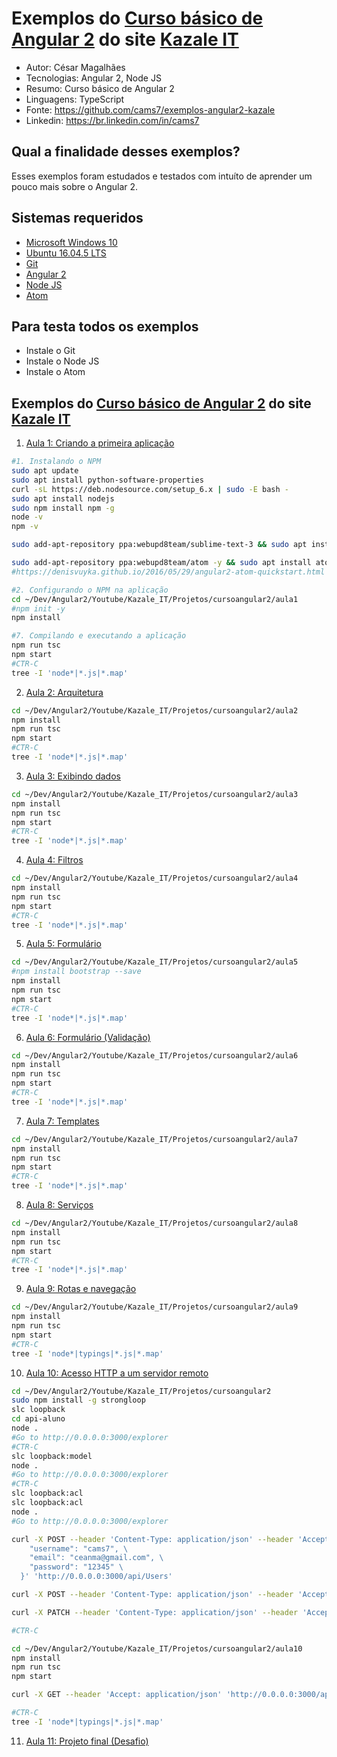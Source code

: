 Exemplos do [Curso básico de Angular 2](http://kazale.com/curso-basico-angular-2/) do site [Kazale IT](http://kazale.com/)
========================
* Autor: César Magalhães
* Tecnologias: Angular 2, Node JS
* Resumo: Curso básico de Angular 2
* Linguagens: TypeScript
* Fonte: <https://github.com/cams7/exemplos-angular2-kazale>
* Linkedin: <https://br.linkedin.com/in/cams7>

Qual a finalidade desses exemplos?
-------------------
Esses exemplos foram estudados e testados com intuíto de aprender um pouco mais sobre o Angular 2.

Sistemas requeridos
-------------------
* [Microsoft Windows 10](https://www.microsoft.com/pt-br/software-download/windows10)
* [Ubuntu 16.04.5 LTS](http://releases.ubuntu.com/16.04/)
* [Git](https://git-scm.com/downloads)
* [Angular 2](https://angular.io/)
* [Node JS](https://nodejs.org/en/)
* [Atom](https://atom.io/)

Para testa todos os exemplos
-------------------
* Instale o Git
* Instale o Node JS
* Instale o Atom

Exemplos do [Curso básico de Angular 2](http://kazale.com/curso-basico-angular-2/) do site [Kazale IT](http://kazale.com/)
-------------------
01. [Aula 1: Criando a primeira aplicação](http://kazale.com/curso-angular-2-aula-1-criando-primeira-aplicacao/)
```sh
#1. Instalando o NPM
sudo apt update
sudo apt install python-software-properties
curl -sL https://deb.nodesource.com/setup_6.x | sudo -E bash -
sudo apt install nodejs
sudo npm install npm -g
node -v
npm -v
```
```sh
sudo add-apt-repository ppa:webupd8team/sublime-text-3 && sudo apt install sublime-text-installer
```
```sh
sudo add-apt-repository ppa:webupd8team/atom -y && sudo apt install atom -y
#https://denisvuyka.github.io/2016/05/29/angular2-atom-quickstart.html
```
```sh
#2. Configurando o NPM na aplicação
cd ~/Dev/Angular2/Youtube/Kazale_IT/Projetos/cursoangular2/aula1
#npm init -y
npm install

#7. Compilando e executando a aplicação
npm run tsc
npm start
#CTR-C
tree -I 'node*|*.js|*.map'
```
02. [Aula 2: Arquitetura](http://kazale.com/curso-angular-2-aula-2-arquitetura/)
```sh
cd ~/Dev/Angular2/Youtube/Kazale_IT/Projetos/cursoangular2/aula2
npm install
npm run tsc
npm start
#CTR-C
tree -I 'node*|*.js|*.map'
```
03. [Aula 3: Exibindo dados](http://kazale.com/curso-angular-2-aula-3-exibindo-dados/)
```sh
cd ~/Dev/Angular2/Youtube/Kazale_IT/Projetos/cursoangular2/aula3
npm install
npm run tsc
npm start
#CTR-C
tree -I 'node*|*.js|*.map'
```
04. [Aula 4: Filtros](http://kazale.com/curso-angular-2-aula-4-filtros/)
```sh
cd ~/Dev/Angular2/Youtube/Kazale_IT/Projetos/cursoangular2/aula4
npm install
npm run tsc
npm start
#CTR-C
tree -I 'node*|*.js|*.map'
```
05. [Aula 5: Formulário](http://kazale.com/curso-angular-2-aula-5-formulario/)
```sh
cd ~/Dev/Angular2/Youtube/Kazale_IT/Projetos/cursoangular2/aula5
#npm install bootstrap --save
npm install
npm run tsc
npm start
#CTR-C
tree -I 'node*|*.js|*.map'
```
06. [Aula 6: Formulário (Validação)](http://kazale.com/curso-angular-2-aula-6-formulario-validacao/)
```sh
cd ~/Dev/Angular2/Youtube/Kazale_IT/Projetos/cursoangular2/aula6
npm install
npm run tsc
npm start
#CTR-C
tree -I 'node*|*.js|*.map'
```
07. [Aula 7: Templates](http://kazale.com/curso-angular-2-aula-7-templates/)
```sh
cd ~/Dev/Angular2/Youtube/Kazale_IT/Projetos/cursoangular2/aula7
npm install
npm run tsc
npm start
#CTR-C
tree -I 'node*|*.js|*.map'
```
08. [Aula 8: Serviços](http://kazale.com/curso-angular-2-aula-8-servicos/)
```sh
cd ~/Dev/Angular2/Youtube/Kazale_IT/Projetos/cursoangular2/aula8
npm install
npm run tsc
npm start
#CTR-C
tree -I 'node*|*.js|*.map'
```
09. [Aula 9: Rotas e navegação](http://kazale.com/curso-angular-2-aula-9-rotas-e-navegacao/)
```sh
cd ~/Dev/Angular2/Youtube/Kazale_IT/Projetos/cursoangular2/aula9
npm install
npm run tsc
npm start
#CTR-C
tree -I 'node*|typings|*.js|*.map'
```
10. [Aula 10: Acesso HTTP a um servidor remoto](http://kazale.com/curso-angular-2-aula-10-acesso-http-um-servidor-remoto/)
```sh
cd ~/Dev/Angular2/Youtube/Kazale_IT/Projetos/cursoangular2
sudo npm install -g strongloop
slc loopback
cd api-aluno
node .
#Go to http://0.0.0.0:3000/explorer
#CTR-C
slc loopback:model
node .
#Go to http://0.0.0.0:3000/explorer
#CTR-C
slc loopback:acl
slc loopback:acl
node .
#Go to http://0.0.0.0:3000/explorer

curl -X POST --header 'Content-Type: application/json' --header 'Accept: application/json' -d '{ \
    "username": "cams7", \
    "email": "ceanma@gmail.com", \
    "password": "12345" \
  }' 'http://0.0.0.0:3000/api/Users'

curl -X POST --header 'Content-Type: application/json' --header 'Accept: application/json' -d '{"username":"cams7", "password":"12345"}' 'http://0.0.0.0:3000/api/Users/login'

curl -X PATCH --header 'Content-Type: application/json' --header 'Accept: application/json' -d '{}' 'http://0.0.0.0:3000/api/Users/1?access_token=TOKEN'

#CTR-C
```
```sh
cd ~/Dev/Angular2/Youtube/Kazale_IT/Projetos/cursoangular2/aula10
npm install
npm run tsc
npm start

curl -X GET --header 'Accept: application/json' 'http://0.0.0.0:3000/api/alunos?access_token=TOKEN'

#CTR-C
tree -I 'node*|typings|*.js|*.map'
```
11. [Aula 11: Projeto final (Desafio)](http://kazale.com/curso-angular-2-aula-11-projeto-final/)

